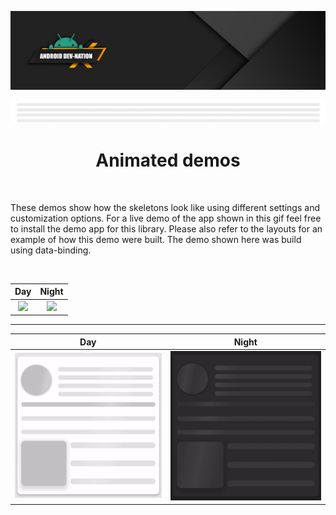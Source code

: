 [![Dev Nation Banner](media/images/android_dev_nation_banner.png)](https://medium.com/android-dev-nation)

<div align="center">
  
![Banner Demo](./media/gifs/wide_banner_white.gif)
  
# Animated demos

</div>

<br/>
 
These demos show how the skeletons look like using different settings and customization options. For a live demo of the app shown in this gif feel free to install the demo app for this library. Please also refer to the layouts for an example of how this demo were built. The demo shown here was build using data-binding.

<br/>


Day            | Night
:-------------------------:|:-------------------------:
![](./media/gifs/demo_full_day.gif)  |  ![](./media/gifs/demo_full_night.gif)

***

Day            | Night
:-------------------------:|:-------------------------:
![](./media/gifs/demo_small_day.gif)  |  ![](./media/gifs/demo_small_night.gif)
